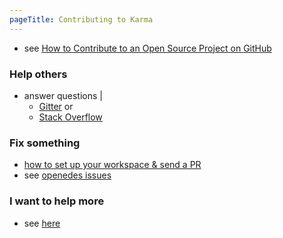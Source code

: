 ```yaml
---
pageTitle: Contributing to Karma
---
```


* see [How to Contribute to an Open Source Project on GitHub]

### Help others
* answer questions |
  * [Gitter] or
  * [Stack Overflow]

### Fix something
* [how to set up your workspace & send a PR](./02-making-changes.md)
* see [openedes issues](https://github.com/karma-runner/karma/issues?labels=PR+please&page=1&state=open)

### I want to help more
* see [here](./03-maintaining.md)

[gitter]: https://gitter.im/karma-runner/karma
[Stack Overflow]: https://stackoverflow.com/questions/tagged/karma-runner
[How to Contribute to an Open Source Project on GitHub]: https://egghead.io/series/how-to-contribute-to-an-open-source-project-on-github
